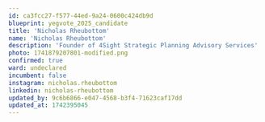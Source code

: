 ```yaml
---
id: ca3fcc27-f577-44ed-9a24-0600c424db9d
blueprint: yegvote_2025_candidate
title: 'Nicholas Rheubottom'
name: 'Nicholas Rheubottom'
description: 'Founder of 4Sight Strategic Planning Advisory Services'
photo: 1741879207801-modified.png
confirmed: true
ward: undeclared
incumbent: false
instagram: nicholas.rheubottom
linkedin: nicholas-rheubottom
updated_by: 9c6b6866-e047-4568-b3f4-71623caf17dd
updated_at: 1742395045
---
```

